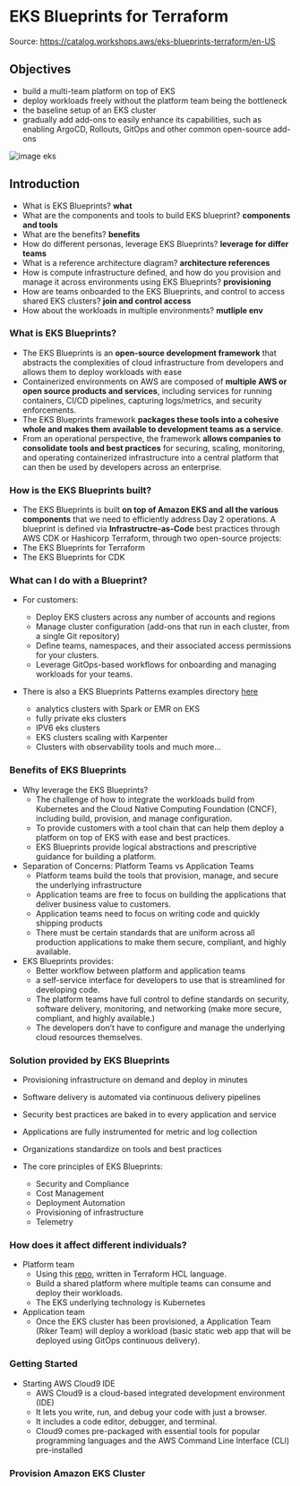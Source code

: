 # EKS Blueprints for Terraform
Source: https://catalog.workshops.aws/eks-blueprints-terraform/en-US

## Objectives
- build a multi-team platform on top of EKS
- deploy workloads freely without the platform team being the bottleneck
- the baseline setup of an EKS cluster
- gradually add add-ons to easily enhance its capabilities, such as enabling ArgoCD, Rollouts, GitOps and other common open-source add-ons

![image eks](https://static.us-east-1.prod.workshops.aws/public/d4c6fcd4-92b4-4426-9032-426407d95eec/static/images/eks_cluster_1.svg)

## Introduction
- What is EKS Blueprints? **what**
- What are the components and tools to build EKS blueprint? **components and tools**
- What are the benefits? **benefits**
- How do different personas, leverage EKS Blueprints? **leverage for differ teams**
- What is a reference architecture diagram? **architecture references**
- How is compute infrastructure defined, and how do you provision and manage it across environments using EKS Blueprints? **provisioning**
- How are teams onboarded to the EKS Blueprints, and control to access shared EKS clusters? **join and control access**
- How about the workloads in multiple environments? **mutliple env**

### What is EKS Blueprints?

- The EKS Blueprints is an **open-source development framework** that abstracts the complexities of cloud infrastructure from developers and allows them to deploy workloads with ease
- Containerized environments on AWS are composed of **multiple AWS or open source products and services**, including services for running containers, CI/CD pipelines, capturing logs/metrics, and security enforcements. 
- The EKS Blueprints framework **packages these tools into a cohesive whole and makes them available to development teams as a service**. 
- From an operational perspective, the framework **allows companies to consolidate tools and best practices** for securing, scaling, monitoring, and operating containerized infrastructure into a central platform that can then be used by developers across an enterprise.

### How is the EKS Blueprints built?
- The EKS Blueprints is built **on top of Amazon EKS and all the various components** that we need to efficiently address Day 2 operations. A blueprint is defined via **Infrastructre-as-Code** best practices through AWS CDK or Hashicorp Terraform, through two open-source projects:
- The EKS Blueprints for Terraform 
- The EKS Blueprints for CDK 

### What can I do with a Blueprint?

- For customers:
  - Deploy EKS clusters across any number of accounts and regions
  - Manage cluster configuration (add-ons that run in each cluster, from a single Git repository)
  - Define teams, namespaces, and their associated access permissions for your clusters.
  - Leverage GitOps-based workflows for onboarding and managing workloads for your teams.

- There is also a EKS Blueprints Patterns examples directory [here](https://github.com/aws-ia/terraform-aws-eks-blueprints/tree/main/examples)
  - analytics clusters with Spark or EMR on EKS
  - fully private eks clusters
  - IPV6 eks clusters
  - EKS clusters scaling with Karpenter
  - Clusters with observability tools
    and much more...

### Benefits of EKS Blueprints
- Why leverage the EKS Blueprints?
  - The challenge of how to integrate the workloads build from Kubernetes and the Cloud Native Computing Foundation (CNCF), including build, provision, and manage configuration. 
  - To provide customers with a tool chain that can help them deploy a platform on top of EKS with ease and best practices. 
  - EKS Blueprints provide logical abstractions and prescriptive guidance for building a platform. 
- Separation of Concerns: Platform Teams vs Application Teams
  - Platform teams build the tools that provision, manage, and secure the underlying infrastructure
  - Application teams are free to focus on building the applications that deliver business value to customers. 
  - Application teams need to focus on writing code and quickly shipping products
  - There must be certain standards that are uniform across all production applications to make them secure, compliant, and highly available.
- EKS Blueprints provides:
  - Better workflow between platform and application teams
  - a self-service interface for developers to use that is streamlined for developing code. 
  - The platform teams have full control to define standards on security, software delivery, monitoring, and networking (make more secure, compliant, and highly available.)
  - The developers don’t have to configure and manage the underlying cloud resources themselves. 

### Solution provided by EKS Blueprints
- Provisioning infrastructure on demand and deploy in minutes
- Software delivery is automated via continuous delivery pipelines
- Security best practices are baked in to every application and service
- Applications are fully instrumented for metric and log collection
- Organizations standardize on tools and best practices

- The core principles of EKS Blueprints:
  - Security and Compliance
  - Cost Management
  - Deployment Automation
  - Provisioning of infrastructure
  - Telemetry

### How does it affect different individuals?
- Platform team
  - Using this [repo](https://github.com/aws-ia/terraform-aws-eks-blueprints), written in Terraform HCL language.
  - Build a shared platform where multiple teams can consume and deploy their workloads. 
  - The EKS underlying technology is Kubernetes
- Application team
  - Once the EKS cluster has been provisioned, a Application Team (Riker Team) will deploy a workload (basic static web app that will be deployed using GitOps continuous delivery).

### Getting Started
- Starting AWS Cloud9 IDE
  - AWS Cloud9 is a cloud-based integrated development environment (IDE)
  - It lets you write, run, and debug your code with just a browser. 
  - It includes a code editor, debugger, and terminal. 
  - Cloud9 comes pre-packaged with essential tools for popular programming languages and the AWS Command Line Interface (CLI) pre-installed 

### Provision Amazon EKS Cluster
